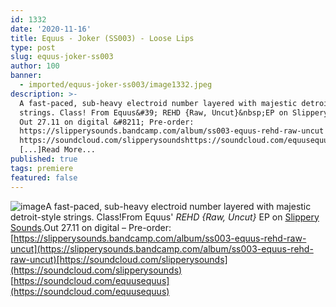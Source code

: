 ```yaml
---
id: 1332
date: '2020-11-16'
title: Equus - Joker (SS003) - Loose Lips
type: post
slug: equus-joker-ss003
author: 100
banner:
  - imported/equus-joker-ss003/image1332.jpeg
description: >-
  A fast-paced, sub-heavy electroid number layered with majestic detroit-style
  strings. Class! From Equus&#39; REHD {Raw, Uncut}&nbsp;EP on Slippery Sounds.
  Out 27.11 on digital &#8211; Pre-order:
  https://slipperysounds.bandcamp.com/album/ss003-equus-rehd-raw-uncut
  https://soundcloud.com/slipperysoundshttps://soundcloud.com/equusequus
  [...]Read More...
published: true
tags: premiere
featured: false
---
```

![image](../imported/equus-joker-ss003/image1332.jpeg)A fast-paced, sub-heavy electroid number layered with majestic detroit-style strings. Class!From Equus' _REHD {Raw, Uncut}_ EP on [Slippery Sounds](https://slipperysounds.bandcamp.com/).Out 27.11 on digital – Pre-order: [https://slipperysounds.bandcamp.com/album/ss003-equus-rehd-raw-uncut](https://slipperysounds.bandcamp.com/album/ss003-equus-rehd-raw-uncut)[https://soundcloud.com/slipperysounds](https://soundcloud.com/slipperysounds)  
[https://soundcloud.com/equusequus](https://soundcloud.com/equusequus)